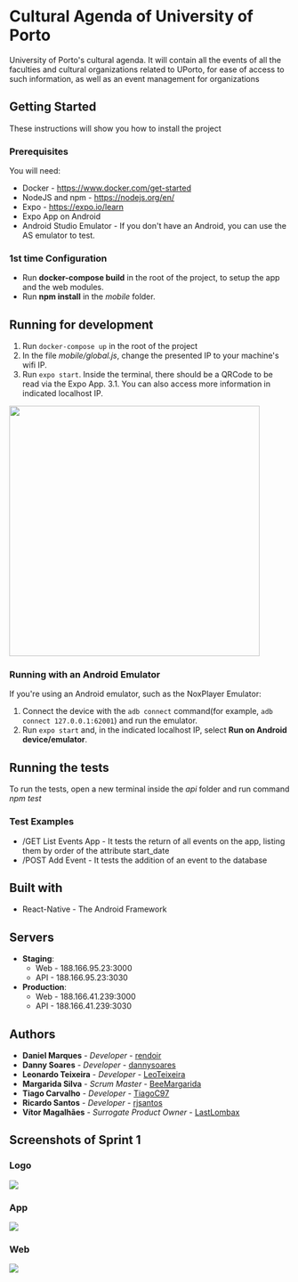 # Cultural Agenda of University of Porto


University of Porto's cultural agenda. It will contain all the events of all the faculties and cultural organizations related to UPorto, for ease of access to such information, as well as an event management for organizations

## Getting Started

These instructions will show you how to install the project

### Prerequisites

You will need:

* Docker - https://www.docker.com/get-started 
* NodeJS and npm - https://nodejs.org/en/
* Expo - https://expo.io/learn
* Expo App on Android
* Android Studio Emulator - If you don't have an Android, you can use the AS emulator to test.

### 1st time Configuration

* Run **docker-compose build** in the root of the project, to setup the app and the web modules.
* Run **npm install** in the _mobile_ folder.

## Running for development

1. Run `docker-compose up` in the root of the project
2. In the file _mobile/global.js_, change the presented IP to your machine's wifi IP.
3. Run `expo start`. Inside the terminal, there should be a QRCode to be read via the Expo App.
    3.1. You can also access more information in indicated localhost IP.

<img src="https://i.imgur.com/I8ZyCta.png"  width="450" height="450">


### Running with an Android Emulator

If you're using an Android emulator, such as the NoxPlayer Emulator:

1. Connect the device with the `adb connect` command(for example, `adb connect 127.0.0.1:62001`) and
run the emulator. 
2. Run `expo start` and, in the indicated localhost IP, select **Run on Android device/emulator**. 

## Running the tests

To run the tests, open a new terminal inside the _api_ folder and run command _npm test_

### Test Examples

* /GET List Events App -  It tests the return of all events on the app, listing them by order of the attribute start_date
* /POST Add Event - It tests the addition of an event to the database

## Built with

* React-Native - The Android Framework

## Servers

* **Staging**: 
    - Web - 188.166.95.23:3000
    - API - 188.166.95.23:3030
* **Production**: 
    - Web - 188.166.41.239:3000
    - API - 188.166.41.239:3030

## Authors

* **Daniel Marques** - *Developer* - [rendoir](https://gitlab.com/rendoir)
* **Danny Soares** - *Developer* - [dannysoares](https://gitlab.com/dannysoares)
* **Leonardo Teixeira** - *Developer* - [LeoTeixeira](https://gitlab.com/LeoTeixeira)
* **Margarida Silva** - *Scrum Master* - [BeeMargarida](https://gitlab.com/BeeMargarida)
* **Tiago Carvalho** - *Developer* - [TiagoC97](https://gitlab.com/TiagoC97)
* **Ricardo Santos** - *Developer* - [rjsantos](https://gitlab.com/rjsantos)
* **Vítor Magalhães** - *Surrogate Product Owner* - [LastLombax](https://gitlab.com/LastLombax)

## Screenshots of Sprint 1


### Logo
<img src="https://i.imgur.com/FfCDDEE.png">

### App
<img src="https://i.imgur.com/c6PU8Ia.jpg">

### Web
<img src="https://i.imgur.com/lfQG6y0.png">


